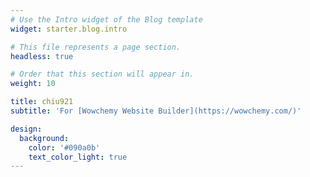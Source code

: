 ```yaml
---
# Use the Intro widget of the Blog template
widget: starter.blog.intro

# This file represents a page section.
headless: true

# Order that this section will appear in.
weight: 10

title: chiu921
subtitle: 'For [Wowchemy Website Builder](https://wowchemy.com/)'

design:
  background:
    color: '#090a0b'
    text_color_light: true
---
```

